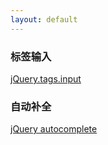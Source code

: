 ```yaml
---
layout: default
---
```


### 标签输入

<i class="fa fa-link"></i> [jQuery.tags.input](https://github.com/xoxco/jQuery-Tags-Input)

### 自动补全

<i class="fa fa-link"></i> [jQuery autocomplete](https://github.com/devbridge/jQuery-Autocomplete)